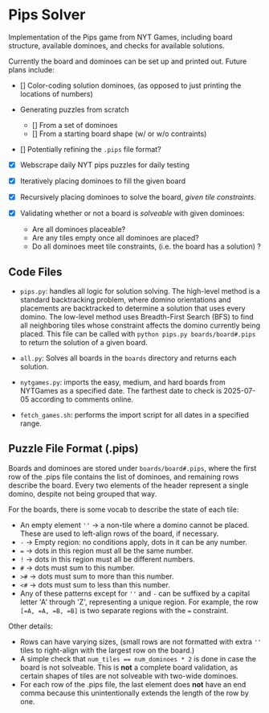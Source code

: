 # Pips Solver

Implementation of the Pips game from NYT Games, including board structure, available dominoes, and checks for available solutions.

Currently the board and dominoes can be set up and printed out. Future plans include:

- [] Color-coding solution dominoes, (as opposed to just printing the locations of numbers)

- Generating puzzles from scratch
    - [] From a set of dominoes
    - [] From a starting board shape (w/ or w/o contraints)

- [] Potentially refining the `.pips` file format?

- [x] Webscrape daily NYT pips puzzles for daily testing

- [x] Iteratively placing dominoes to fill the given board
- [x] Recursively placing dominoes to solve the board, *given tile constraints.*
- [x] Validating whether or not a board is *solveable* with given dominoes:
    - Are all dominoes placeable?
    - Are any tiles empty once all dominoes are placed?
    - Do all dominoes meet tile constraints, (i.e. the board has a solution) ?


## Code Files

- `pips.py`: handles all logic for solution solving. The high-level method is a standard backtracking problem, where domino orientations and placements are backtracked to determine a solution that uses every domino. The low-level method uses Breadth-First Search (BFS) to find all neighboring tiles whose constraint affects the domino currently being placed. This file can be called with `python pips.py boards/board#.pips` to return the solution of a given board.

- `all.py`: Solves all boards in the `boards` directory and returns each solution.

- `nytgames.py`: imports the easy, medium, and hard boards from NYTGames as a specified date. The farthest date to check is 2025-07-05 according to comments online.

- `fetch_games.sh`: performs the import script for all dates in a specified range.

## Puzzle File Format (.pips)
Boards and dominoes are stored under `boards/board#.pips`, where the first row of the .pips file contains the list of dominoes, and remaining rows describe the board. Every two elements of the header represent a single domino, despite not being grouped that way.

For the boards, there is some vocab to describe the state of each tile:

- An empty element `''` -> a non-tile where a domino cannot be placed.
These are used to left-align rows of the board, if necessary.
- `-` -> Empty region: no conditions apply, dots in it can be any number.
- `=` -> dots in this region must all be the same number.
- `!` -> dots in this region must all be different numbers.
- `#` -> dots must sum to this number.
- `>#` -> dots must sum to more than this number.
- `<#` -> dots must sum to less than this number.
- Any of these patterns except for `''` and `-` can be suffixed by a capital letter 'A' through 'Z', representing a unique region. For example, the row `[=A, =A, =B, =B]` is two separate regions with the `=` constraint. 

Other details:
- Rows can have varying sizes, (small rows are not formatted with extra `''` tiles to right-align with the largest row on the board.)
- A simple check that `num_tiles == num_dominoes * 2` is done in case the board is not solveable. This is **not** a complete board validation, as certain shapes of tiles are not solveable with two-wide dominoes.
- For each row of the .pips file, the last element does **not** have an end comma because this unintentionally extends the length of the row by one. 